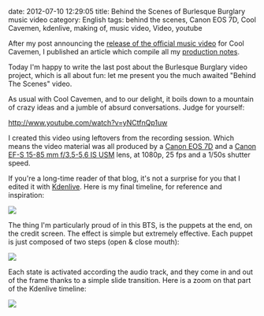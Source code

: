 date: 2012-07-10 12:29:05
title: Behind the Scenes of Burlesque Burglary music video
category: English
tags: behind the scenes, Canon EOS 7D, Cool Cavemen, kdenlive, making of, music video, Video, youtube

After my post announcing the [release of the official music video](http://kevin.deldycke.com/2012/01/burlesque-burglary-music-video-released/) for Cool Cavemen, I published an article which compile all my [production notes](http://kevin.deldycke.com/2012/06/burlesque-burglary-music-video-production-notes/).

Today I'm happy to write the last post about the Burlesque Burglary video project, which is all about fun: let me present you the much awaited "Behind The Scenes" video.

As usual with Cool Cavemen, and to our delight, it boils down to a mountain of crazy ideas and a jumble of absurd conversations. Judge for yourself:

http://www.youtube.com/watch?v=yNCtfnQp1uw

I created this video using leftovers from the recording session. Which means the video material was all produced by a [Canon EOS 7D](http://www.amazon.com/gp/product/B002NEGTTW/ref=as_li_tf_tl?ie=UTF8&tag=kevideld-20&linkCode=as2&camp=217145&creative=399381&creativeASIN=B002NEGTTW) and a [Canon EF-S 15-85 mm f/3,5-5,6 IS USM](http://www.amazon.com/gp/product/B002NEGTTM/ref=as_li_tf_tl?ie=UTF8&tag=kevideld-20&linkCode=as2&camp=217145&creative=399373&creativeASIN=B002NEGTTM) lens, at 1080p, 25 fps and a 1/50s shutter speed. 

 



If you're a long-time reader of that blog, it's not a surprise for you that I edited it with [Kdenlive](http://kdenlive.org). Here is my final timeline, for reference and inspiration:

![](/static/uploads/2012/burlesque-burglary-making-of-kdenlive-timeline.png)

The thing I'm particularly proud of in this BTS, is the puppets at the end, on the credit screen. The effect is simple but extremely effective. Each puppet is just composed of two steps (open & close mouth):

![](/static/uploads/2012/puppets-states.png)

Each state is activated according the audio track, and they come in and out of the frame thanks to a simple slide transition. Here is a zoom on that part of the Kdenlive timeline:

![](/static/uploads/2012/making-of-credit-screen-kdenlive-composition.png)

